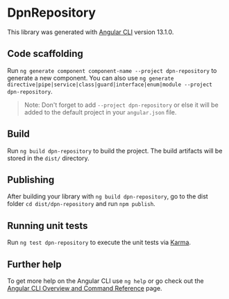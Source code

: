 # DpnRepository

This library was generated with [Angular CLI](https://github.com/angular/angular-cli) version 13.1.0.

## Code scaffolding

Run `ng generate component component-name --project dpn-repository` to generate a new component. You can also use `ng generate directive|pipe|service|class|guard|interface|enum|module --project dpn-repository`.
> Note: Don't forget to add `--project dpn-repository` or else it will be added to the default project in your `angular.json` file. 

## Build

Run `ng build dpn-repository` to build the project. The build artifacts will be stored in the `dist/` directory.

## Publishing

After building your library with `ng build dpn-repository`, go to the dist folder `cd dist/dpn-repository` and run `npm publish`.

## Running unit tests

Run `ng test dpn-repository` to execute the unit tests via [Karma](https://karma-runner.github.io).

## Further help

To get more help on the Angular CLI use `ng help` or go check out the [Angular CLI Overview and Command Reference](https://angular.io/cli) page.
